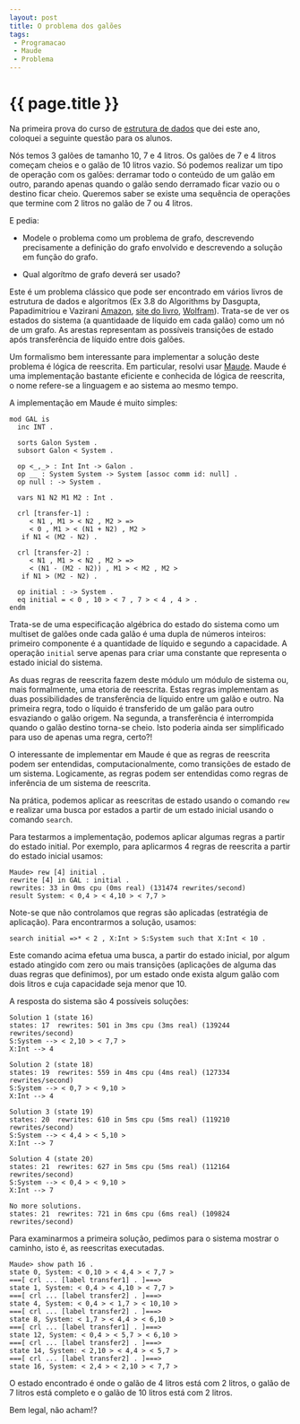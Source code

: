 ```yaml
---
layout: post
title: O problema dos galões
tags: 
 - Programacao
 - Maude
 - Problema
---
```


# {{ page.title }}

Na primeira prova do curso de [estrutura de dados](/CA-2012-1/) que
dei este ano, coloquei a seguinte questão para os alunos.

Nós temos 3 galões de tamanho 10, 7 e 4 litros. Os galões de 7 e 4
litros começam cheios e o galão de 10 litros vazio. Só podemos
realizar um tipo de operação com os galões: derramar todo o conteúdo
de um galão em outro, parando apenas quando o galão sendo derramado
ficar vazio ou o destino ficar cheio. Queremos saber se existe uma
sequência de operações que termine com 2 litros no galão de 7 ou 4
litros.

E pedia:

- Modele o problema como um problema de grafo, descrevendo
  precisamente a definição do grafo envolvido e descrevendo a solução
  em função do grafo.
  
- Qual algorítmo de grafo deverá ser usado?

Este é um problema clássico que pode ser encontrado em vários livros
de estrutura de dados e algorítmos (Ex 3.8 do Algorithms by Dasgupta,
Papadimitriou e Vazirani
[Amazon](http://www.amazon.com/Algorithms-Sanjoy-Dasgupta/dp/0073523402),
[site do livro](http://www.cs.berkeley.edu/~vazirani/algorithms.html),
[Wolfram](http://demonstrations.wolfram.com/WaterPouringProblem/)). Trata-se
de ver os estados do sistema (a quantidaade de líquido em cada galão)
como um nó de um grafo. As arestas representam as possíveis transições
de estado após transferência de líquido entre dois galões.

Um formalismo bem interessante para implementar a solução deste
problema é lógica de reescrita. Em particular, resolvi usar
[Maude](http://maude.cs.uiuc.edu/). Maude é uma implementação bastante
eficiente e conhecida de lógica de reescrita, o nome refere-se a
linguagem e ao sistema ao mesmo tempo.

A implementação em Maude é muito simples:

    mod GAL is
      inc INT .
    
      sorts Galon System .
      subsort Galon < System .
    
      op <_,_> : Int Int -> Galon .
      op __ : System System -> System [assoc comm id: null] . 
      op null : -> System .
    
      vars N1 N2 M1 M2 : Int .
    
      crl [transfer-1] :
         < N1 , M1 > < N2 , M2 > => 
         < 0 , M1 > < (N1 + N2) , M2 > 
       if N1 < (M2 - N2) .
    
      crl [transfer-2] :
         < N1 , M1 > < N2 , M2 > => 
         < (N1 - (M2 - N2)) , M1 > < M2 , M2 > 
       if N1 > (M2 - N2) .
    
      op initial : -> System .
      eq initial = < 0 , 10 > < 7 , 7 > < 4 , 4 > .
    endm

Trata-se de uma especificação algébrica do estado do sistema como um
multiset de galões onde cada galão é uma dupla de números inteiros:
primeiro componente é a quantidade de líquido e segundo a
capacidade. A operação `initial` serve apenas para criar uma constante
que representa o estado inicial do sistema. 

As duas regras de reescrita fazem deste módulo um módulo de sistema
ou, mais formalmente, uma etoria de reescrita. Estas regras
implementam as duas possibilidades de transferência de líquido entre
um galão e outro. Na primeira regra, todo o líquido é transferido de
um galão para outro esvaziando o galão origem. Na segunda, a
transferência é interrompida quando o galão destino torna-se
cheio. Isto poderia ainda ser simplificado para uso de apenas uma
regra, certo?!

O interessante de implementar em Maude é que as regras de reescrita
podem ser entendidas, computacionalmente, como transições de estado de
um sistema. Logicamente, as regras podem ser entendidas como regras de
inferência de um sistema de reescrita.

Na prática, podemos aplicar as reescritas de estado usando o comando
`rew` e realizar uma busca por estados a partir de um estado inicial
usando o comando `search`.

Para testarmos a implementação, podemos aplicar algumas regras a
partir do estado initial. Por exemplo, para aplicarmos 4 regras de
reescrita a partir do estado inicial usamos:

    Maude> rew [4] initial .
    rewrite [4] in GAL : initial .
    rewrites: 33 in 0ms cpu (0ms real) (131474 rewrites/second)
    result System: < 0,4 > < 4,10 > < 7,7 >

Note-se que não controlamos que regras são aplicadas (estratégia de
aplicação). Para encontrarmos a solução, usamos: 

    search initial =>* < 2 , X:Int > S:System such that X:Int < 10 .
	
Este comando acima efetua uma busca, a partir do estado inicial, por
algum estado atingido com zero ou mais transições (aplicações de
alguma das duas regras que definimos), por um estado onde exista algum
galão com dois litros e cuja capacidade seja menor que 10.

A resposta do sistema são 4 possíveis soluções:

    Solution 1 (state 16)
    states: 17  rewrites: 501 in 3ms cpu (3ms real) (139244 rewrites/second)
    S:System --> < 2,10 > < 7,7 >
    X:Int --> 4
    
    Solution 2 (state 18)
    states: 19  rewrites: 559 in 4ms cpu (4ms real) (127334 rewrites/second)
    S:System --> < 0,7 > < 9,10 >
    X:Int --> 4
    
    Solution 3 (state 19)
    states: 20  rewrites: 610 in 5ms cpu (5ms real) (119210 rewrites/second)
    S:System --> < 4,4 > < 5,10 >
    X:Int --> 7
    
    Solution 4 (state 20)
    states: 21  rewrites: 627 in 5ms cpu (5ms real) (112164 rewrites/second)
    S:System --> < 0,4 > < 9,10 >
    X:Int --> 7
    
    No more solutions.
    states: 21  rewrites: 721 in 6ms cpu (6ms real) (109824 rewrites/second)

Para examinarmos a primeira solução, pedimos para o sistema mostrar o
caminho, isto é, as reescritas executadas.

    Maude> show path 16 .
    state 0, System: < 0,10 > < 4,4 > < 7,7 >
    ===[ crl ... [label transfer1] . ]===>
    state 1, System: < 0,4 > < 4,10 > < 7,7 >
    ===[ crl ... [label transfer2] . ]===>
    state 4, System: < 0,4 > < 1,7 > < 10,10 >
    ===[ crl ... [label transfer2] . ]===>
    state 8, System: < 1,7 > < 4,4 > < 6,10 >
    ===[ crl ... [label transfer1] . ]===>
    state 12, System: < 0,4 > < 5,7 > < 6,10 >
    ===[ crl ... [label transfer2] . ]===>
    state 14, System: < 2,10 > < 4,4 > < 5,7 >
    ===[ crl ... [label transfer2] . ]===>
    state 16, System: < 2,4 > < 2,10 > < 7,7 >

O estado encontrado é onde o galão de 4 litros está com 2 litros, o
galão de 7 litros está completo e o galão de 10 litros está com 2
litros.

Bem legal, não acham!?


